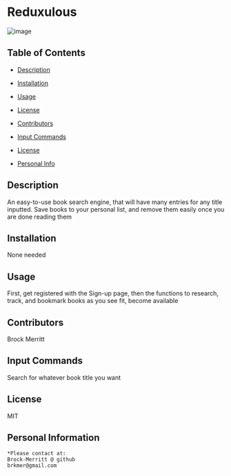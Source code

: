 # Reduxulous

![image](https://user-images.githubusercontent.com/88811836/152266544-0aafb4ca-ed92-4af4-829d-18f4cdc624c5.png)



## Table of Contents
* [Description](#Description)

* [Installation](#Installation)

 * [Usage](#Usage)
    
* [License](#license)


* [Contributors](#Contributors)

* [Input Commands](#Test)

* [License](#License)

* [Personal Info](#Github)


## Description 
An easy-to-use book search engine, that will have many entries for any title inputted. Save books to your personal list, and remove them easily once you are done reading them

## Installation 
None needed
    
## Usage 
First, get registered with the Sign-up page, then the functions to research, track, and bookmark books as you see fit, become available

## Contributors 
Brock Merritt

## Input Commands 
Search for whatever book title you want

## License
MIT

## Personal Information
    *Please contact at:
    Brock-Merritt @ github
    brkmer@gmail.com
